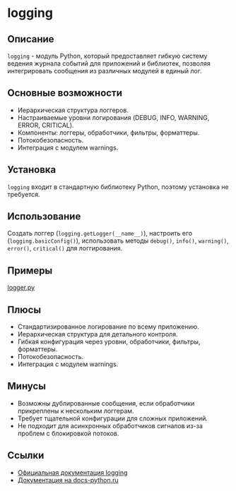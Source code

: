 # logging

## Описание
`logging` - модуль Python, который предоставляет гибкую систему ведения журнала событий для приложений и библиотек, позволяя интегрировать сообщения из различных модулей в единый лог.

## Основные возможности
- Иерархическая структура логгеров.
- Настраиваемые уровни логирования (DEBUG, INFO, WARNING, ERROR, CRITICAL).
- Компоненты: логгеры, обработчики, фильтры, форматтеры.
- Потокобезопасность.
- Интеграция с модулем warnings.

## Установка
`logging` входит в стандартную библиотеку Python, поэтому установка не требуется.


## Использование
Создать логгер (`logging.getLogger(__name__)`), настроить его (`logging.basicConfig()`), использовать методы `debug()`, `info()`, `warning()`, `error()`, `critical()` для логгирования.

## Примеры
[logger.py](../examples/logger.py)

## Плюсы
- Стандартизированное логирование по всему приложению.
- Иерархическая структура для детального контроля.
- Гибкая конфигурация через уровни, обработчики, фильтры, форматтеры.
- Потокобезопасность.
- Интеграция с модулем warnings.

## Минусы
- Возможны дублированные сообщения, если обработчики прикреплены к нескольким логгерам.
- Требует тщательной конфигурации для сложных приложений.
- Не подходит для асинхронных обработчиков сигналов из-за проблем с блокировкой потоков.

## Ссылки
- [Официальная документация logging](https://docs.python.org/3/library/logging.html)
- [Документация на docs-python.ru](https://docs-python.ru/standart-library/paket-logging-python)